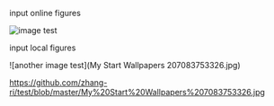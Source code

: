 input online figures

![image test](http://www.linuxidc.com/upload/2017_04/170426061262627.jpg) 


input local figures

![another image test](My Start Wallpapers 207083753326.jpg)


https://github.com/zhang-ri/test/blob/master/My%20Start%20Wallpapers%207083753326.jpg
